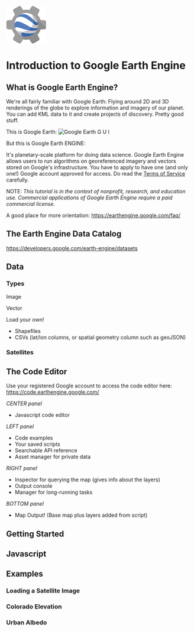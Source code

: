 ![Google Earth Engine Logo](imagesEngine/earth-engine-logo_sm.png)
# Introduction to Google Earth Engine

## What is Google Earth Engine?

We're all fairly familiar with Google Earth: Flying around 2D and 3D renderings of the globe to explore information and imagery of our planet. You can add KML data to it and create projects of discovery. Pretty good stuff.

This is Google Earth:
![Google Earth G U I](imagesEngine/GoogleEarthSnapshot.jpeg)

But this is Google Earth ENGINE:

It's planetary-scale platform for doing data science. Google Earth Engine allows users to run algorithms on georeferenced imagery and vectors stored on Google's infrastructure. You have to apply to have one (and only one!) Google account approved for access. Do read the [Terms of Service](https://earthengine.google.com/terms/) carefully.

NOTE: *This tutorial is in the context of nonprofit, research, and education use. Commercial applications of Google Earth Engine require a paid commercial license.*

A good place for more orientation: https://earthengine.google.com/faq/

## The Earth Engine Data Catalog

https://developers.google.com/earth-engine/datasets

## Data

### Types

Image

Vector

Load your own!
- Shapefiles
- CSVs (lat/lon columns, or spatial geometry column such as geoJSON)

### Satellites

## The Code Editor

Use your registered Google account to access the code editor here:
https://code.earthengine.google.com/


*CENTER panel*
- Javascript code editor

*LEFT panel*
- Code examples
- Your saved scripts
- Searchable API reference
- Asset manager for private data

*RIGHT panel* 
- Inspector for querying the map (gives info about the layers)
- Output console
- Manager for long-running tasks

*BOTTOM panel*
- Map Output! (Base map plus layers added from script)


## Getting Started

## Javascript

## Examples

### Loading a Satellite Image

### Colorado Elevation

### Urban Albedo
